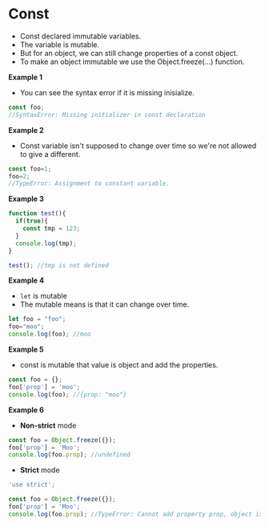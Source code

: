 # Const

- Const declared immutable variables.
- The variable is mutable.
- But for an object, we can still change properties of a const object.
- To make an object immutable we use the Object.freeze(...) function.


**Example 1**
- You can see the syntax error if it is missing inisialize. 

```js
const foo;
//SyntaxError: Missing initializer in const declaration
```

**Example 2**
- Const variable isn't supposed to change over time so we're not allowed to give a different.
```js
const foo=1;
foo=2;
//TypeError: Assignment to constant variable.
```

**Example 3**

```js
function test(){
  if(true){
    const tmp = 123;
  }
  console.log(tmp);
}

test(); //tmp is not defined
```

**Example 4**

- `let` is mutable 
- The mutable means is that it can change over time.

```js
let foo = "foo";
foo="moo";
console.log(foo); //moo
```

**Example 5**
- const is mutable that value is object and add the properties. 

```js
const foo = {};
foo['prop'] = 'moo';
console.log(foo); //{prop: "moo"}
```
**Example 6**
- **Non-strict** mode

```js
const foo = Object.freeze({});
foo['prop'] = 'Moo';
console.log(foo.prop); //undefined
```
- **Strict** mode

```js
'use strict';

const foo = Object.freeze({});
foo['prop'] = 'Moo';
console.log(foo.prop); //TypeError: Cannot add property prop, object is not extensible
```
